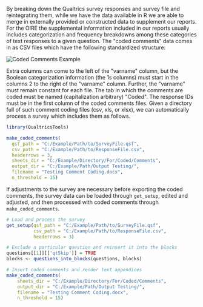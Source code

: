 By breaking down the Qualtrics survey responses and survey file and reintegrating them, while we have the data available in R we are able to merge in externally provided or constructed data to supplement our reports. For the OIRE the supplemental information included in our reports usually includes categorization and frequency breakdowns among these categories of text responses to a given question. The "coded comments" data comes in as CSV files which have the following standardized structure:

![Coded Comments Example](http://i.imgur.com/Oahr8tk.png)

Extra columns can come to the left of the "varname" column, but the Boolean categorization information (the 1s columns) must start in the columns 2 to the right of the "varname" column. Further, the "varname" must remain constant for each file. The tab in which the comments are coded must be named (capitalization arbitrary) "Coded". The response IDs must be in the first column of the coded comments files. Given a directory full of such comment coding files (csv, xls, or xlsx), we can automatically process a survey which includes them as follows. 

```R
library(QualtricsTools)

make_coded_comments(
  qsf_path = "C:/Example/Path/to/SurveyFile.qsf",
  csv_path = "C:/Example/Path/to/ResponseFile.csv",
  headerrows = 3,
  sheets_dir = "C:/Example/Directory/For/Coded/Comments",
  output_dir = "C:/Example/Path/Output Testing/",
  filename = "Testing Comment Coding.docx",
  n_threshold = 15)
```

If adjustments to the survey are necessary before exporting the coded comments, 
the survey data can be loaded through `get_setup`, edited and adjusted, 
and then processed with coded comments through `make_coded_comments`. 

```R
# Load and process the survey
get_setup(qsf_path = "C:/Example/Path/to/SurveyFile.qsf",
          csv_path = "C:/Example/Path/to/ResponseFile.csv",
          headerrows = 3)

# Exclude a particular question and reinsert it into the blocks
questions[[1]][['qtSkip']] = TRUE
blocks <- questions_into_blocks(questions, blocks)

# Insert coded comments and render text appendices
make_coded_comments(
    sheets_dir = "C:/Example/Directory/For/Coded/Comments",
    output_dir = "C:/Example/Path/Output Testing/",
    filename = "Testing Comment Coding.docx",
    n_threshold = 15)

```